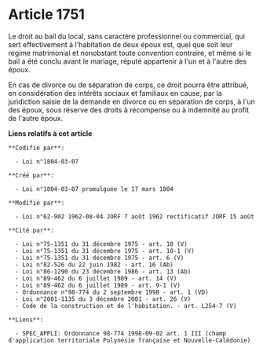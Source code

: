 # Article 1751

Le droit au bail du local, sans caractère professionnel ou commercial, qui sert effectivement à l'habitation de deux époux
est, quel que soit leur régime matrimonial et nonobstant toute convention contraire, et même si le bail a été conclu avant le
mariage, réputé appartenir à l'un et à l'autre des époux.

En cas de divorce ou de séparation de corps, ce droit pourra être attribué, en considération des intérêts sociaux et
familiaux en cause, par la juridiction saisie de la demande en divorce ou en séparation de corps, à l'un des époux, sous
réserve des droits à récompense ou à indemnité au profit de l'autre époux.

**Liens relatifs à cet article**

	**Codifié par**:

	  - Loi n°1804-03-07

	**Créé par**:

	  - Loi n°1804-03-07 promulguée le 17 mars 1804

	**Modifié par**:

	  - Loi n°62-902 1962-08-04 JORF 7 août 1962 rectificatif JORF 15 août

	**Cité par**:

	  - Loi n°75-1351 du 31 décembre 1975 - art. 10 (V)
	  - Loi n°75-1351 du 31 décembre 1975 - art. 10-1 (V)
	  - Loi n°75-1351 du 31 décembre 1975 - art. 6 (V)
	  - Loi n°82-526 du 22 juin 1982 - art. 16 (Ab)
	  - Loi n°86-1290 du 23 décembre 1986 - art. 13 (Ab)
	  - Loi n°89-462 du 6 juillet 1989 - art. 14 (V)
	  - Loi n°89-462 du 6 juillet 1989 - art. 9-1 (V)
	  - Ordonnance n°98-774 du 2 septembre 1998 - art. 1 (VD)
	  - Loi n°2001-1135 du 3 décembre 2001 - art. 26 (V)
	  - Code de la construction et de l'habitation. - art. L254-7 (V)

	**Liens**:

	  - SPEC_APPLI: Ordonnance 98-774 1998-09-02 art. 1 III (champ d'application territoriale Polynésie française et Nouvelle-Calédonie)
